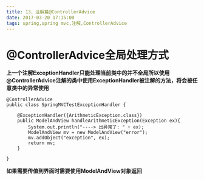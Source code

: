 ```yaml
---
title: 13、注解篇@ControllerAdvice
date: 2017-03-20 17:15:00
tags: spring,spring mvc,注解,ControllerAdvice
---
```

# @ControllerAdvice全局处理方式
**上一个注解ExceptionHandler只能处理当前类中的并不全局所以使用@ControllerAdvice注解的类中使用ExceptionHandler被注解的方法，将会被任意类中的异常使用**
```
@ControllerAdvice
public class SpringMVCTestExceptionHandler {

	@ExceptionHandler({ArithmeticException.class})
	public ModelAndView handleArithmeticException(Exception ex){
		System.out.println("----> 出异常了: " + ex);
		ModelAndView mv = new ModelAndView("error");
		mv.addObject("exception", ex);
		return mv;
	}
	
}
```
**如果需要传值到界面时需要使用ModelAndView对象返回**